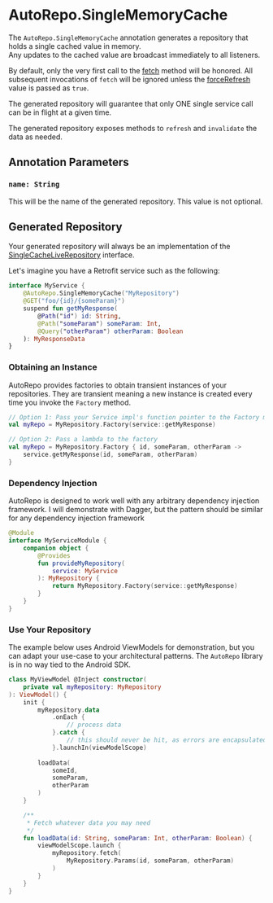 # AutoRepo.SingleMemoryCache
The `AutoRepo.SingleMemoryCache` annotation generates a repository that holds a single cached value in memory. <br> 
Any updates to the cached value are broadcast immediately to all listeners.

By default, only the very first call to the [fetch](#suspend-fun-fetchdata-tparams-forcerefresh-boolean--false) method will be honored. All subsequent invocations of `fetch` will
be ignored unless the [forceRefresh](#suspend-fun-fetchdata-tparams-forcerefresh-boolean--false) value is passed as `true`.

The generated repository will guarantee that only ONE single service call can be in flight at a given time. 

The generated repository exposes methods to `refresh` and `invalidate` the data as needed.


## Annotation Parameters
### `name: String`
This will be the name of the generated repository. This value is not optional.

## Generated Repository
Your generated repository will always be an implementation of the [SingleCacheLiveRepository](SINGLE_CACHE_LIVE_REPOSITORY.md) interface.

Let's imagine you have a Retrofit service such as the following:

```kotlin
interface MyService {
    @AutoRepo.SingleMemoryCache("MyRepository")
    @GET("foo/{id}/{someParam}")
    suspend fun getMyResponse(
        @Path("id") id: String, 
        @Path("someParam") someParam: Int,
        @Query("otherParam") otherParam: Boolean
    ): MyResponseData
}
```

### Obtaining an Instance
AutoRepo provides factories to obtain transient instances of your repositories. They are transient meaning a new instance 
is created every time you invoke the `Factory` method.

```kotlin
// Option 1: Pass your Service impl's function pointer to the Factory method
val myRepo = MyRepository.Factory(service::getMyResponse)

// Option 2: Pass a lambda to the factory
val myRepo = MyRepository.Factory { id, someParam, otherParam ->
    service.getMyResponse(id, someParam, otherParam)
}
```

### Dependency Injection
AutoRepo is designed to work well with any arbitrary dependency injection framework. I will demonstrate with Dagger, but 
the pattern should be similar for any dependency injection framework

```kotlin
@Module
interface MyServiceModule {
    companion object {
        @Provides
        fun provideMyRepository(
            service: MyService
        ): MyRepository {
            return MyRepository.Factory(service::getMyResponse)
        }
    }
}
```

### Use Your Repository
The example below uses Android ViewModels for demonstration, but you can adapt your use-case to your architectural patterns. 
The `AutoRepo` library is in no way tied to the Android SDK. 

```kotlin
class MyViewModel @Inject constructor(
    private val myRepository: MyRepository
): ViewModel() {
    init {
        myRepository.data
            .onEach {
                // process data
            }.catch {
                // this should never be hit, as errors are encapsulated in DataResult
            }.launchIn(viewModelScope)
        
        loadData(
            someId,
            someParam,
            otherParam
        )
    }

    /**
     * Fetch whatever data you may need
     */
    fun loadData(id: String, someParam: Int, otherParam: Boolean) {
        viewModelScope.launch {
            myRepository.fetch(
                MyRepository.Params(id, someParam, otherParam)
            )
        }
    }
}
```
